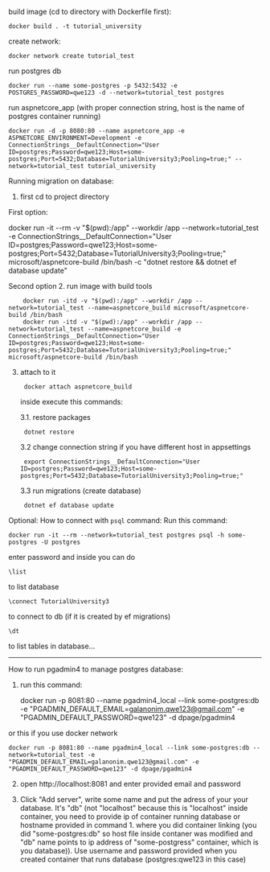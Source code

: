 build image (cd to directory with Dockerfile first):

    docker build . -t tutorial_university

create network:

    docker network create tutorial_test

run postgres db

    docker run --name some-postgres -p 5432:5432 -e POSTGRES_PASSWORD=qwe123 -d --network=tutorial_test postgres

run aspnetcore_app (with proper connection string, host is the name of postgres container running)

    docker run -d -p 8080:80 --name aspnetcore_app -e ASPNETCORE_ENVIRONMENT=Development -e ConnectionStrings__DefaultConnection="User ID=postgres;Password=qwe123;Host=some-postgres;Port=5432;Database=TutorialUniversity3;Pooling=true;" --network=tutorial_test tutorial_university


Running migration on database:
1. first cd to project directory

First option:

 docker run -it --rm -v "$(pwd):/app" --workdir /app --network=tutorial_test -e ConnectionStrings__DefaultConnection="User ID=postgres;Password=qwe123;Host=some-postgres;Port=5432;Database=TutorialUniversity3;Pooling=true;" microsoft/aspnetcore-build /bin/bash -c "dotnet restore && dotnet ef database update"

Second option
2. run image with build tools

        docker run -itd -v "$(pwd):/app" --workdir /app --network=tutorial_test --name=aspnetcore_build microsoft/aspnetcore-build /bin/bash
        docker run -itd -v "$(pwd):/app" --workdir /app --network=tutorial_test --name=aspnetcore_build -e ConnectionStrings__DefaultConnection="User ID=postgres;Password=qwe123;Host=some-postgres;Port=5432;Database=TutorialUniversity3;Pooling=true;"  microsoft/aspnetcore-build /bin/bash

3. attach to it

        docker attach aspnetcore_build


    inside execute this commands:

    3.1. restore packages

        dotnet restore

    3.2 change connection string if you have different host in appsettings

        export ConnectionStrings__DefaultConnection="User ID=postgres;Password=qwe123;Host=some-postgres;Port=5432;Database=TutorialUniversity3;Pooling=true;"
    
    3.3 run migrations (create database)

        dotnet ef database update


Optional: How to connect with `psql` command:
Run this command:

    docker run -it --rm --network=tutorial_test postgres psql -h some-postgres -U postgres

enter password and inside you can do 

    \list

to list database

    \connect TutorialUniversity3

to connect to db (if it is created by ef migrations)

    \dt

to list tables in database...



---
How to run pgadmin4 to manage postgres database:

1. run this command:

    docker run -p 8081:80 --name pgadmin4_local --link some-postgres:db -e "PGADMIN_DEFAULT_EMAIL=galanonim.qwe123@gmail.com" -e "PGADMIN_DEFAULT_PASSWORD=qwe123" -d dpage/pgadmin4

or this if you use docker network

	docker run -p 8081:80 --name pgadmin4_local --link some-postgres:db --network=tutorial_test -e "PGADMIN_DEFAULT_EMAIL=galanonim.qwe123@gmail.com" -e "PGADMIN_DEFAULT_PASSWORD=qwe123" -d dpage/pgadmin4

2. open http://localhost:8081 and enter provided email and password

3. Click "Add server", write some name and put the adress of your your database. It's "db" (not "localhost" because this is "localhost" inside container, you need to provide ip of container running database or hostname provided in command 1. where you did container linking (you did "some-postgres:db" so host file inside contaner was modified and "db" name points to ip address of "some-postgress" container, which is you database)). Use username and password provided when you created container that runs database (postgres:qwe123 in this case)